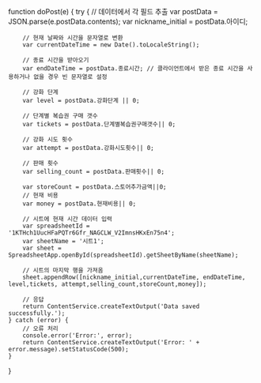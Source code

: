 function doPost(e) {
    try {
        // 데이터에서 각 필드 추출
        var postData = JSON.parse(e.postData.contents);
        var nickname_initial = postData.아이디;

        // 현재 날짜와 시간을 문자열로 변환
        var currentDateTime = new Date().toLocaleString(); 

        // 종료 시간을 받아오기
        var endDateTime = postData.종료시간; // 클라이언트에서 받은 종료 시간을 사용하거나 없을 경우 빈 문자열로 설정

        // 강화 단계
        var level = postData.강화단계 || 0;

        // 단계별 복습권 구매 갯수
        var tickets = postData.단계별복습권구매갯수|| 0;

        // 강화 시도 횟수
        var attempt = postData.강화시도횟수|| 0;

        // 판매 횟수
        var selling_count = postData.판매횟수|| 0;

        var storeCount = postData.스토어추가금액||0;
        // 현재 비용
        var money = postData.현재비용|| 0;

        // 시트에 현재 시간 데이터 입력
        var spreadsheetId = '1KTHch1UucHFaPQTr6Gfr_NAGCLW_V2ImnsHKxEn75n4';
        var sheetName = '시트1';
        var sheet = SpreadsheetApp.openById(spreadsheetId).getSheetByName(sheetName);

        // 시트의 마지막 행을 가져옴
        sheet.appendRow([nickname_initial,currentDateTime, endDateTime, level,tickets, attempt,selling_count,storeCount,money]);

        // 응답
        return ContentService.createTextOutput('Data saved successfully.');
    } catch (error) {
        // 오류 처리
        console.error('Error:', error);
        return ContentService.createTextOutput('Error: ' + error.message).setStatusCode(500);
    }
}
